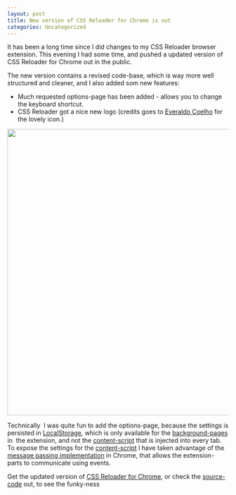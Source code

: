 ```yaml
---
layout: post
title: New version of CSS Reloader for Chrome is out
categories: Uncategorized
---
```

It has been a long time since I did changes to my CSS Reloader browser extension. This evening I had some time, and pushed a updated version of CSS Reloader for Chrome out in the public.

<!--more-->

The new version contains a revised code-base, which is way more well structured and cleaner, and I also added som new features:
<ul>
	<li>Much requested options-page has been added - allows you to change the keyboard shortcut.</li>
	<li>CSS Reloader got a nice new logo (credits goes to <a href="http://www.everaldo.com/crystal/">Everaldo Coelho</a> for the lovely icon.)</li>
</ul>

<img class="size-full wp-image-178 alignleft" title="CSS Reloader Options-2" src="http://blog.kenneth.io/wp-content/uploads/2011/01/CSS-Reloader-Options-2.jpg" alt="" width="650" />



Technically  I was quite fun to add the options-page, because the settings is persisted in <a href="http://dev.w3.org/html5/webstorage/">LocalStorage</a>, which is only available for the <a href="http://code.google.com/chrome/extensions/background_pages.html">background-pages</a> in  the extension, and not the <a href="http://code.google.com/chrome/extensions/content_scripts.html">content-script</a> that is injected into every tab. To expose the settings for the <a href="http://code.google.com/chrome/extensions/content_scripts.html">content-script</a> I have taken advantage of the <a href="http://code.google.com/chrome/extensions/messaging.html">message passing implementation</a> in Chrome, that allows the extension-parts to communicate using events.


Get the updated version of <a href="https://chrome.google.com/extensions/detail/dnfpcpfijpdhabaoieccoclghgplmpbd">CSS Reloader for Chrome</a>, or check the <a href="https://github.com/auchenberg/css-reloader">source-code</a> out, to see the funky-ness
